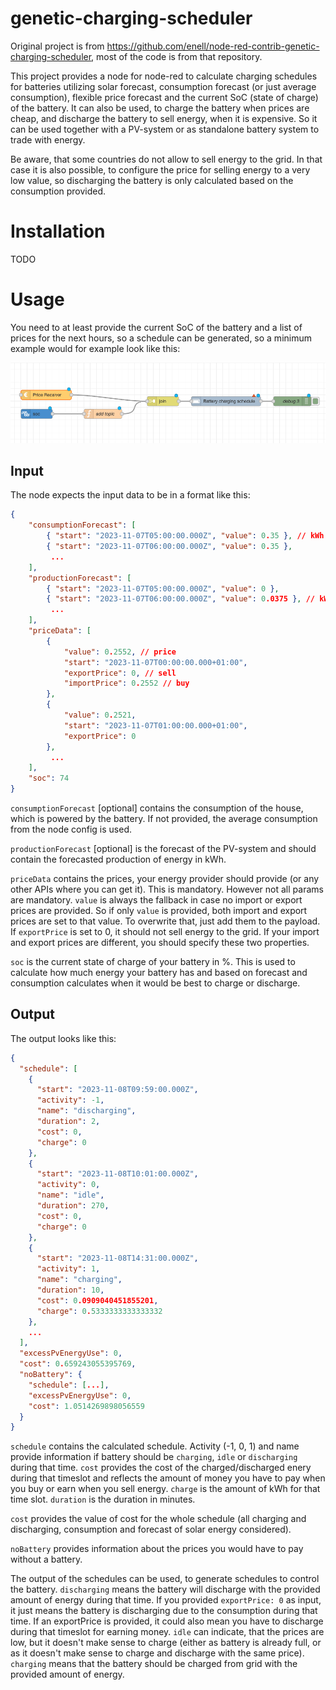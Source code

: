 # genetic-charging-scheduler

Original project is from https://github.com/enell/node-red-contrib-genetic-charging-scheduler, most of the code is from that repository.

This project provides a node for node-red to calculate charging schedules for batteries utilizing solar forecast, consumption forecast (or just average consumption), flexible price forecast and the current SoC (state of charge) of the battery. It can also be used, to charge the battery when prices are cheap, and discharge the battery to sell energy, when it is expensive. So it can be used together with a PV-system or as standalone battery system to trade with energy.

Be aware, that some countries do not allow to sell energy to the grid. In that case it is also possible, to configure the price for selling energy to a very low value, so discharging the battery is only calculated based on the consumption provided.

# Installation

TODO

# Usage

You need to at least provide the current SoC of the battery and a list of prices for the next hours, so a schedule can be generated, so a minimum example would for example look like this:

![Sample](img/minimum%20sample.png)

## Input

The node expects the input data to be in a format like this:
```json
{
    "consumptionForecast": [
        { "start": "2023-11-07T05:00:00.000Z", "value": 0.35 }, // kWh
        { "start": "2023-11-07T06:00:00.000Z", "value": 0.35 },
         ...
    ],
    "productionForecast": [
        { "start": "2023-11-07T05:00:00.000Z", "value": 0 },
        { "start": "2023-11-07T06:00:00.000Z", "value": 0.0375 }, // kWh
         ...
    ],
    "priceData": [
        {
            "value": 0.2552, // price
            "start": "2023-11-07T00:00:00.000+01:00",
            "exportPrice": 0, // sell
            "importPrice": 0.2552 // buy
        },
        {
            "value": 0.2521,
            "start": "2023-11-07T01:00:00.000+01:00",
            "exportPrice": 0
        },
         ...
    ],
    "soc": 74
}
```

`consumptionForecast` [optional] contains the consumption of the house, which is powered by the battery. If not provided, the average consumption from the node config is used.

`productionForecast` [optional] is the forecast of the PV-system and should contain the forecasted production of energy in kWh.

`priceData` contains the prices, your energy provider should provide (or any other APIs where you can get it). This is mandatory. However not all params are mandatory. `value` is always the fallback in case no import or export prices are provided. So if only `value` is provided, both import and export prices are set to that value. To overwrite that, just add them to the payload. If `exportPrice` is set to 0, it should not sell energy to the grid. If your import and export prices are different, you should specify these two properties.

`soc` is the current state of charge of your battery in %. This is used to calculate how much energy your battery has and based on forecast and consumption calculates when it would be best to charge or discharge. 

## Output

The output looks like this:
```json
{
  "schedule": [
    {
      "start": "2023-11-08T09:59:00.000Z",
      "activity": -1,
      "name": "discharging",
      "duration": 2,
      "cost": 0,
      "charge": 0
    },
    {
      "start": "2023-11-08T10:01:00.000Z",
      "activity": 0,
      "name": "idle",
      "duration": 270,
      "cost": 0,
      "charge": 0
    },
    {
      "start": "2023-11-08T14:31:00.000Z",
      "activity": 1,
      "name": "charging",
      "duration": 10,
      "cost": 0.0909040451855201,
      "charge": 0.5333333333333332
    },
    ...
  ],
  "excessPvEnergyUse": 0,
  "cost": 0.659243055395769,
  "noBattery": {
    "schedule": [...],
    "excessPvEnergyUse": 0,
    "cost": 1.0514269898056559
  }
}
```
`schedule` contains the calculated schedule. Activity (-1, 0, 1) and name provide information if battery should be `charging`, `idle` or `discharging` during that time. `cost` provides the cost of the charged/discharged enery during that timeslot and reflects the amount of money you have to pay when you buy or earn when you sell energy. `charge` is the amount of kWh for that time slot. `duration` is the duration in minutes.

`cost` provides the value of cost for the whole schedule (all charging and discharging, consumption and forecast of solar energy considered).

`noBattery` provides information about the prices you would have to pay without a battery.

The output of the schedules can be used, to generate schedules to control the battery. `discharging` means the battery will discharge with the provided amount of energy during that time. If you provided `exportPrice: 0` as input, it just means the battery is discharging due to the consumption during that time. If an exportPrice is provided, it could also mean you have to discharge during that timeslot for earning money. `idle` can indicate, that the prices are low, but it doesn't make sense to charge (either as battery is already full, or as it doesn't make sense to charge and discharge with the same price). `charging` means that the battery should be charged from grid with the provided amount of energy.
